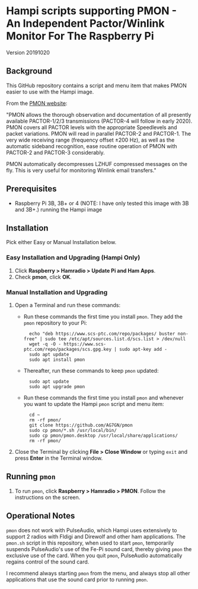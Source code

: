 # Hampi scripts supporting PMON - An Independent Pactor/Winlink Monitor For The Raspberry Pi

Version 20191020

## Background

This GitHub repository contains a script and menu item that makes PMON easier to use with the Hampi image.

From the [PMON website](https://www.p4dragon.com/en/PMON.html):

"PMON allows the thorough observation and documentation of all presently available  PACTOR-1/2/3 transmissions (PACTOR-4 will follow in early 2020). PMON covers all PACTOR levels with the appropriate Speedlevels and packet variations. PMON will read in parallel PACTOR-2 and PACTOR-1. The very wide receiving range (frequency offset ±200 Hz), as well as the automatic sideband recognition, ease routine operation of PMON with PACTOR-2 and PACTOR-3 considerably.

PMON automatically decompresses LZHUF compressed messages on the fly. This is very useful for monitoring Winlink email transfers."


## Prerequisites

- Raspberry Pi 3B, 3B+ or 4 (NOTE: I have only tested this image with 3B and 3B+.) running the Hampi image

## Installation 

Pick either Easy or Manual Installation below.

### Easy Installation and Upgrading (Hampi Only)

1. Click __Raspberry > Hamradio > Update Pi and Ham Apps__.
1. Check __pmon__, click __OK__.

### Manual Installation and Upgrading

1. Open a Terminal and run these commands:

	- Run these commands the first time you install `pmon`.  They add the `pmon` repository to your Pi:
	
			echo "deb https://www.scs-ptc.com/repo/packages/ buster non-free" | sudo tee /etc/apt/sources.list.d/scs.list > /dev/null
			wget -q -O - https://www.scs-ptc.com/repo/packages/scs.gpg.key | sudo apt-key add -
			sudo apt update
			sudo apt install pmon
		
	- Thereafter, run these commands to keep `pmon` updated:
	
			sudo apt update
			sudo apt upgrade pmon
			
	- Run these commands the first time you install `pmon` and whenever you want to update the Hampi `pmon` script and menu item:
	
			cd ~
			rm -rf pmon/ 
			git clone https://github.com/AG7GN/pmon  
			sudo cp pmon/*.sh /usr/local/bin/
			sudo cp pmon/pmon.desktop /usr/local/share/applications/
			rm -rf pmon/
         
1. Close the Terminal by clicking __File > Close Window__ or typing `exit` and press __Enter__ in the Terminal window.

## Running `pmon`

1. To run `pmon`, click __Raspberry > Hamradio > PMON__.  Follow the instructions on the screen.

## Operational Notes

`pmon` does not work with PulseAudio, which Hampi uses extensively to support 2 radios with Fldigi and Direwolf and other ham applications.  The `pmon.sh` script in this repository, when used to start `pmon`, temporarily suspends PulseAudio's use of the Fe-Pi sound card, thereby giving `pmon` the exclusive use of the card.  When you quit `pmon`, PulseAudio automatically regains control of the sound card.  

I recommend always starting `pmon` from the menu, and always stop all other applications that use the sound card prior to running `pmon`.

